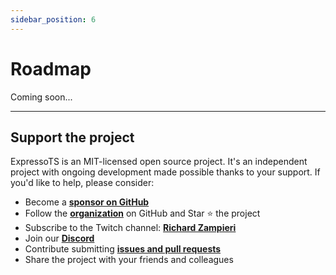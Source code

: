 ```yaml
---
sidebar_position: 6
---
```


# Roadmap

Coming soon...

---

## Support the project

ExpressoTS is an MIT-licensed open source project. It's an independent project with ongoing development made possible thanks to your support. If you'd like to help, please consider:

- Become a **[sponsor on GitHub](https://github.com/sponsors/expressots)**
- Follow the **[organization](https://github.com/expressots)** on GitHub and Star ⭐ the project
- Subscribe to the Twitch channel: **[Richard Zampieri](https://www.twitch.tv/richardzampieri)**
- Join our **[Discord](https://discord.com/invite/PyPJfGK)**
- Contribute submitting **[issues and pull requests](https://github.com/expressots/expressots/issues/new/choose)**
- Share the project with your friends and colleagues